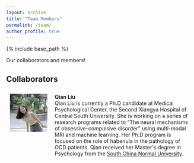 ```yaml
---
layout: archive
title: "Team Members"
permalink: /team/
author_profile: true
---
```

{% include base_path %}

Our collaborators and members!

## Collaborators

<div style="display: flex;">
  <!-- 左侧列：占三分之一 -->
  <div style="flex: 0 0 20%; padding: 10px;">
    <img src="/images/Qian_Liu_avatar.jpg" alt="Qian Liu" style="width: 200px; height: auto;" />
  </div>
  
  <!-- 右侧列：占三分之二 -->
  <div style="flex: 2; padding: 10px;">
<strong>Qian Liu</strong><br>   
Qian Liu is currently a Ph.D candidate at Medical Psychological Center, the Second Xiangya Hospital of Central South University. She is working on a series of research programs related to “The neural mechanisms of obsessive-compulsive disorder” using multi-modal MRI and machine learning. Her Ph.D program is focused on the role of habenula in the pathology of OCD patients. Qian received her Master's degree in Psychology from the <a href="https://www.scnu.edu.cn/">South China Normal University</a>. 
  </div>
</div>
<!-- 使用 box-shadow 模拟细分割线 -->
<div style="box-shadow: 0 0.5px 0 0 #ccc; margin-top: 20px;"></div>
